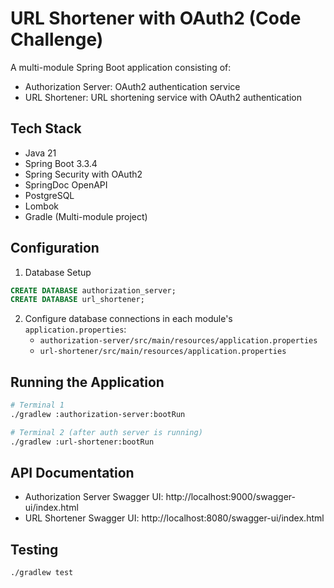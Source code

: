 # URL Shortener with OAuth2 (Code Challenge)

A multi-module Spring Boot application consisting of:
- Authorization Server: OAuth2 authentication service
- URL Shortener: URL shortening service with OAuth2 authentication

## Tech Stack

- Java 21
- Spring Boot 3.3.4
- Spring Security with OAuth2
- SpringDoc OpenAPI
- PostgreSQL
- Lombok
- Gradle (Multi-module project)

## Configuration

1. Database Setup
```sql
CREATE DATABASE authorization_server;
CREATE DATABASE url_shortener;
```

2. Configure database connections in each module's `application.properties`:
    - `authorization-server/src/main/resources/application.properties`
    - `url-shortener/src/main/resources/application.properties`

## Running the Application

```bash
# Terminal 1
./gradlew :authorization-server:bootRun

# Terminal 2 (after auth server is running)
./gradlew :url-shortener:bootRun
```

## API Documentation

- Authorization Server Swagger UI: http://localhost:9000/swagger-ui/index.html
- URL Shortener Swagger UI: http://localhost:8080/swagger-ui/index.html

## Testing

```bash
./gradlew test
```
